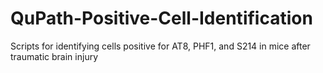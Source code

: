 # QuPath-Positive-Cell-Identification
Scripts for identifying cells positive for AT8, PHF1, and S214 in mice after traumatic brain injury
